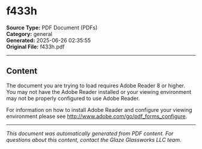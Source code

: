 ﻿# f433h

**Source Type:** PDF Document (PDFs)  
**Category:** general  
**Generated:** 2025-06-26 02:35:55  
**Original File:** f433h.pdf

---

## Content

The document you are trying to load requires Adobe Reader 8 or higher. You may not have the
Adobe Reader installed or your viewing environment may not be properly configured to use
Adobe Reader.

For information on how to install Adobe Reader and configure your viewing environment please
see http://www.adobe.com/go/pdf_forms_configure.

---

*This document was automatically generated from PDF content. For questions about this content, contact the Glaze Glassworks LLC team.*
